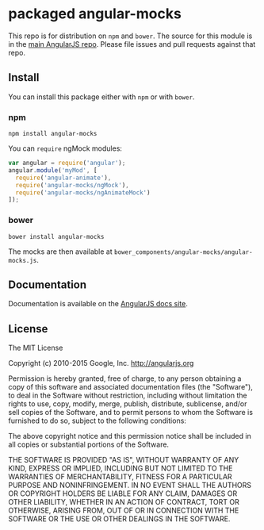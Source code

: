 # packaged angular-mocks

This repo is for distribution on `npm` and `bower`. The source for this module is in the
[main AngularJS repo](https://github.com/angular/angular.js/tree/master/src/ngMock). Please file issues and pull
requests against that repo.

## Install

You can install this package either with `npm` or with `bower`.

### npm

```shell
npm install angular-mocks
```

You can `require` ngMock modules:

```js
var angular = require('angular');
angular.module('myMod', [
  require('angular-animate'),
  require('angular-mocks/ngMock'),
  require('angular-mocks/ngAnimateMock')
]);
```

### bower

```shell
bower install angular-mocks
```

The mocks are then available at `bower_components/angular-mocks/angular-mocks.js`.

## Documentation

Documentation is available on the
[AngularJS docs site](https://docs.angularjs.org/guide/unit-testing).

## License

The MIT License

Copyright (c) 2010-2015 Google, Inc. http://angularjs.org

Permission is hereby granted, free of charge, to any person obtaining a copy of this software and associated
documentation files (the "Software"), to deal in the Software without restriction, including without limitation the
rights to use, copy, modify, merge, publish, distribute, sublicense, and/or sell copies of the Software, and to permit
persons to whom the Software is furnished to do so, subject to the following conditions:

The above copyright notice and this permission notice shall be included in all copies or substantial portions of the
Software.

THE SOFTWARE IS PROVIDED "AS IS", WITHOUT WARRANTY OF ANY KIND, EXPRESS OR IMPLIED, INCLUDING BUT NOT LIMITED TO THE
WARRANTIES OF MERCHANTABILITY, FITNESS FOR A PARTICULAR PURPOSE AND NONINFRINGEMENT. IN NO EVENT SHALL THE AUTHORS OR
COPYRIGHT HOLDERS BE LIABLE FOR ANY CLAIM, DAMAGES OR OTHER LIABILITY, WHETHER IN AN ACTION OF CONTRACT, TORT OR
OTHERWISE, ARISING FROM, OUT OF OR IN CONNECTION WITH THE SOFTWARE OR THE USE OR OTHER DEALINGS IN THE SOFTWARE.
